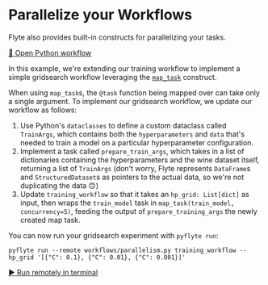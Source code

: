 # Parallelize your Workflows

Flyte also provides built-in constructs for parallelizing your tasks.

[📂 Open Python workflow](command:flyte-demo.parallelizing)

In this example, we're extending our training workflow to implement a simple
gridsearch workflow leveraging the [`map_task`](https://docs.flyte.org/projects/cookbook/en/latest/auto/core/control_flow/map_task.html#) construct.

When using `map_task`s, the `@task` function being mapped over can take only
a single argument. To implement our gridsearch workflow, we update our workflow
as follows:

1. Use Python's `dataclasses` to define a custom dataclass called `TrainArgs`,
   which contains both the `hyperparameters` and `data` that's needed to train a
   model on a particular hyperparameter configuration.
2. Implement a task called `prepare_train_args`, which takes in a list of
   dictionaries containing the hyperparameters and the wine dataset itself,
   returning a list of `TrainArgs` (don't worry, Flyte represents `DataFrame`s
   and `StructuredDataset`s as pointers to the actual data, so we're not duplicating
   the data 🙃)
3. Update `training_workflow` so that it takes an `hp_grid: List[dict]` as input,
   then wraps the `train_model` task in `map_task(train_model, concurrency=5)`, feeding
   the output of `prepare_training_args` the newly created map task.

You can now run your gridsearch experiment with `pyflyte run`:

```
pyflyte run --remote workflows/parallelism.py training_workflow --hp_grid '[{"C": 0.1}, {"C": 0.01}, {"C": 0.001}]'
```
[▶️ Run remotely in terminal](command:flyte-demo.openTerminalAndExecute?%7B%22command%22%3A%22pyflyte%20run%20--remote%20workflows%2Fparallelism.py%20training_workflow%20--hp_grid%20%27%5B%7B%5C%22C%5C%22%3A%200.1%7D%2C%20%7B%5C%22C%5C%22%3A%200.01%7D%2C%20%7B%5C%22C%5C%22%3A%200.001%7D%5D%27%22%7D)
